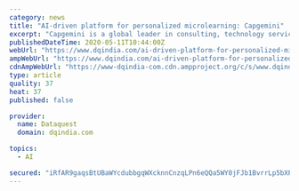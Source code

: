 ```yaml
---
category: news
title: "AI-driven platform for personalized microlearning: Capgemini"
excerpt: "Capgemini is a global leader in consulting, technology services and digital transformation. It is at the forefront of innovation to address the entire breadth of clients’ opportunities in the evolving world of cloud,"
publishedDateTime: 2020-05-11T10:44:00Z
webUrl: "https://www.dqindia.com/ai-driven-platform-for-personalized-microlearning-capgemini/"
ampWebUrl: "https://www.dqindia.com/ai-driven-platform-for-personalized-microlearning-capgemini/amp/"
cdnAmpWebUrl: "https://www-dqindia-com.cdn.ampproject.org/c/s/www.dqindia.com/ai-driven-platform-for-personalized-microlearning-capgemini/amp/"
type: article
quality: 37
heat: 37
published: false

provider:
  name: Dataquest
  domain: dqindia.com

topics:
  - AI

secured: "iRfAR9gaqsBtUBaWYcdubbgqWXcknnCnzqLPn6eQQa5WY0jFJb1BvrrLp5bXPPIBCww5VksZJc+vptBx5bz4DKxkxW1YFVc3q5WYk6EK4K4ocssxj7PwGWYMQyyFBdOzlEEHij1liANR65W/114v3Mny4Df9Lgxas06xOBYkCvITXDNVUCstrLa8Chuy5dxYiRTdunLHmHHo3bCMU462iS8Xe6pwXfktIbMjCjwShaZhXzbm3XrigwaSCoZczp9LMw7Svtz+sQWscBsWvi9Ka/cF+feQqYru3mmao6gpw5Pq60Fg+S2O1jPpu6v1udC4yXTuv0Fa154QeC0WrbCB4BvXnmsnpG9piwngcdgjZ1jRBrULRx++oHdRFFCWhL8K8lZaTG5kIUyitQ7z9vq93YAvul3xF4fLg7Du8grgP7z4/NiN1KuQ9PvBOhhENT9t8IkdQGcf6wYmDUcKP7pbluxlO9RVy9vpa/ReozF8Epk=;/oU/BRX1BzhYmdclbrJbGw=="
---
```


